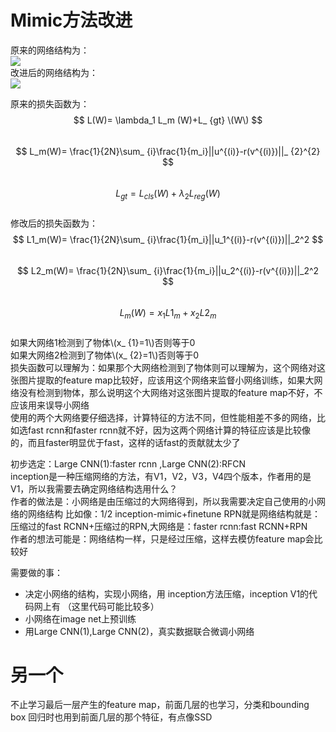 # Mimic方法改进 #
原来的网络结构为：  
![](http://i.imgur.com/c0qa9Jt.png)  
改进后的网络结构为：  
![](http://i.imgur.com/hqkm9SH.png)  
  
原来的损失函数为：    
$$ L(W)= \lambda_1 L_m (W)+L_ {gt} \(W\) $$  
$$ L_m(W)= \frac{1}{2N}\sum_ {i}\frac{1}{m_i}||u^{(i)}-r(v^{(i)})||_ {2}^{2} $$  
$$ L_ {gt}=L_ {cls}(W)+\lambda_ {2}L_ {reg}(W) $$  
修改后的损失函数为：  
$$ L1_m(W)= \frac{1}{2N}\sum_ {i}\frac{1}{m_i}||u_1^{(i)}-r(v^{(i)})||_2^2 $$   
$$ L2_m(W)= \frac{1}{2N}\sum_ {i}\frac{1}{m_i}||u_2^{(i)}-r(v^{(i)})||_2^2 $$         
$$ L_m(W)=x_ {1}L1_m+x_ {2}L2_m $$   
如果大网络1检测到了物体\\(x_ {1}=1\\)否则等于0  
如果大网络2检测到了物体\\(x_ {2}=1\\)否则等于0   
损失函数可以理解为：如果那个大网络检测到了物体则可以理解为，这个网络对这张图片提取的feature map比较好，应该用这个网络来监督小网络训练，如果大网络没有检测到物体，那么说明这个大网络对这张图片提取的feature map不好，不应该用来误导小网络  
使用的两个大网络要仔细选择，计算特征的方法不同，但性能相差不多的网络，比如选fast rcnn和faster rcnn就不好，因为这两个网络计算的特征应该是比较像的，而且faster明显优于fast，这样的话fast的贡献就太少了



初步选定：Large CNN(1):faster rcnn  ,Large CNN(2):RFCN   
inception是一种压缩网络的方法，有V1，V2，V3，V4四个版本，作者用的是V1，所以我需要去确定网络结构选用什么？  
作者的做法是：小网络是由压缩过的大网络得到，所以我需要决定自己使用的小网络的网络结构 
比如像：1/2 inception-mimic+finetune RPN就是网络结构就是：压缩过的fast RCNN+压缩过的RPN,大网络是：faster rcnn:fast RCNN+RPN  
作者的想法可能是：网络结构一样，只是经过压缩，这样去模仿feature map会比较好
  
需要做的事：  
- 决定小网络的结构，实现小网络，用  inception方法压缩，inception V1的代码网上有  （这里代码可能比较多）  
- 小网络在image net上预训练  
- 用Large CNN(1),Large CNN(2)，真实数据联合微调小网络




# 另一个 #

不止学习最后一层产生的feature map，前面几层的也学习，分类和bounding box 回归时也用到前面几层的那个特征，有点像SSD